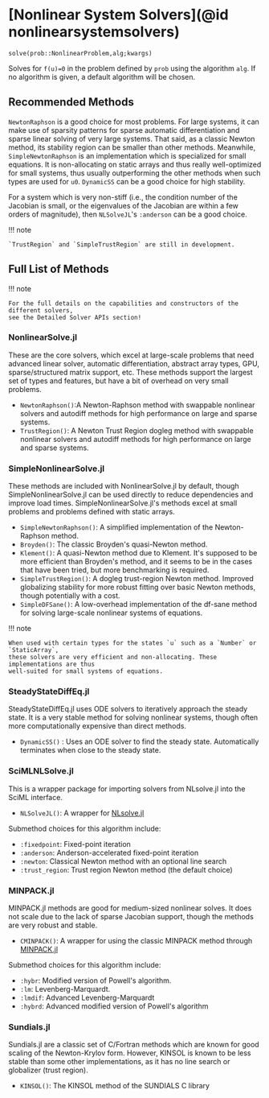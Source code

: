 # [Nonlinear System Solvers](@id nonlinearsystemsolvers)

`solve(prob::NonlinearProblem,alg;kwargs)`

Solves for ``f(u)=0`` in the problem defined by `prob` using the algorithm
`alg`. If no algorithm is given, a default algorithm will be chosen.

## Recommended Methods

`NewtonRaphson` is a good choice for most problems. For large
systems, it can make use of sparsity patterns for sparse automatic differentiation
and sparse linear solving of very large systems. That said, as a classic Newton
method, its stability region can be smaller than other methods. Meanwhile,
`SimpleNewtonRaphson` is an implementation which is specialized for
small equations. It is non-allocating on static arrays and thus really well-optimized
for small systems, thus usually outperforming the other methods when such types are
used for `u0`. `DynamicSS` can be a good choice for high stability.

For a system which is very non-stiff (i.e., the condition number of the Jacobian
is small, or the eigenvalues of the Jacobian are within a few orders of magnitude),
then `NLSolveJL`'s `:anderson` can be a good choice.

!!! note

    `TrustRegion` and `SimpleTrustRegion` are still in development.

## Full List of Methods

!!! note
    
    For the full details on the capabilities and constructors of the different solvers,
    see the Detailed Solver APIs section!

### NonlinearSolve.jl

These are the core solvers, which excel at large-scale problems that need advanced
linear solver, automatic differentiation, abstract array types, GPU,
sparse/structured matrix support, etc. These methods support the largest set of types and
features, but have a bit of overhead on very small problems.

  - `NewtonRaphson()`:A Newton-Raphson method with swappable nonlinear solvers and autodiff
    methods for high performance on large and sparse systems.
  - `TrustRegion()`: A Newton Trust Region dogleg method with swappable nonlinear solvers and
    autodiff methods for high performance on large and sparse systems.

### SimpleNonlinearSolve.jl

These methods are included with NonlinearSolve.jl by default, though SimpleNonlinearSolve.jl
can be used directly to reduce dependencies and improve load times. SimpleNonlinearSolve.jl's
methods excel at small problems and problems defined with static arrays.

  - `SimpleNewtonRaphson()`: A simplified implementation of the Newton-Raphson method.
  - `Broyden()`: The classic Broyden's quasi-Newton method.
  - `Klement()`: A quasi-Newton method due to Klement. It's supposed to be more efficient
    than Broyden's method, and it seems to be in the cases that have been tried, but more
    benchmarking is required.
  - `SimpleTrustRegion()`: A dogleg trust-region Newton method. Improved globalizing stability
    for more robust fitting over basic Newton methods, though potentially with a cost.
  - `SimpleDFSane()`: A low-overhead implementation of the df-sane method for solving
    large-scale nonlinear systems of equations.

!!! note
    
    When used with certain types for the states `u` such as a `Number` or `StaticArray`,
    these solvers are very efficient and non-allocating. These implementations are thus
    well-suited for small systems of equations.

### SteadyStateDiffEq.jl

SteadyStateDiffEq.jl uses ODE solvers to iteratively approach the steady state. It is a
very stable method for solving nonlinear systems, though often more
computationally expensive than direct methods.

  - `DynamicSS()` : Uses an ODE solver to find the steady state. Automatically
    terminates when close to the steady state.

### SciMLNLSolve.jl

This is a wrapper package for importing solvers from NLsolve.jl into the SciML interface.

  - `NLSolveJL()`: A wrapper for [NLsolve.jl](https://github.com/JuliaNLSolvers/NLsolve.jl)

Submethod choices for this algorithm include:

  - `:fixedpoint`: Fixed-point iteration
  - `:anderson`: Anderson-accelerated fixed-point iteration
  - `:newton`: Classical Newton method with an optional line search
  - `:trust_region`: Trust region Newton method (the default choice)

### MINPACK.jl

MINPACK.jl methods are good for medium-sized nonlinear solves. It does not scale due to
the lack of sparse Jacobian support, though the methods are very robust and stable.

  - `CMINPACK()`: A wrapper for using the classic MINPACK method through [MINPACK.jl](https://github.com/sglyon/MINPACK.jl)

Submethod choices for this algorithm include:

  - `:hybr`: Modified version of Powell's algorithm.
  - `:lm`: Levenberg-Marquardt.
  - `:lmdif`: Advanced Levenberg-Marquardt
  - `:hybrd`: Advanced modified version of Powell's algorithm

### Sundials.jl

Sundials.jl are a classic set of C/Fortran methods which are known for good scaling of the
Newton-Krylov form. However, KINSOL is known to be less stable than some other
implementations, as it has no line search or globalizer (trust region).

  - `KINSOL()`: The KINSOL method of the SUNDIALS C library
